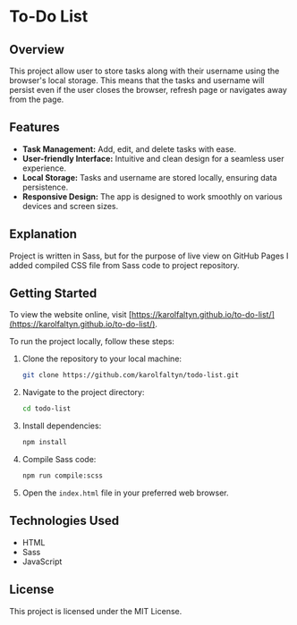 
# To-Do List

## Overview

This project allow user to store tasks along with their username using the browser's local storage. This means that the tasks and username will persist even if the user closes the browser, refresh page or navigates away from the page.

## Features

- **Task Management:** Add, edit, and delete tasks with ease.
- **User-friendly Interface:** Intuitive and clean design for a seamless user experience.
- **Local Storage:** Tasks and username are stored locally, ensuring data persistence.
- **Responsive Design:** The app is designed to work smoothly on various devices and screen sizes.

## Explanation

Project is written in Sass, but for the purpose of live view on GitHub Pages I added compiled CSS file from Sass code to project repository. 


## Getting Started

To view the website online, visit [https://karolfaltyn.github.io/to-do-list/](https://karolfaltyn.github.io/to-do-list/).

To run the project locally, follow these steps:

1. Clone the repository to your local machine:

   ```bash
   git clone https://github.com/karolfaltyn/todo-list.git
   ```

2. Navigate to the project directory:

   ```bash
   cd todo-list
   ```
   
3. Install dependencies:

   ```bash
   npm install
   ```

4. Compile Sass code:

   ```bash
   npm run compile:scss
   ```

5. Open the `index.html` file in your preferred web browser.

## Technologies Used

- HTML
- Sass
- JavaScript

## License

This project is licensed under the MIT License.
